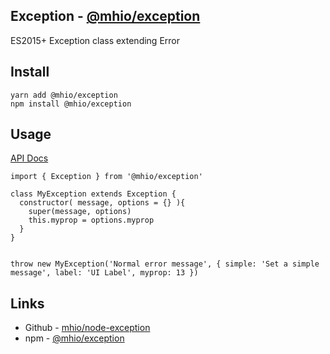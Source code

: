 Exception - [@mhio/exception](http://npmjs.com/package/@mhio/exception)
----------

ES2015+ Exception class extending Error

## Install

```
yarn add @mhio/exception
npm install @mhio/exception
```

## Usage

[API Docs](doc/API.md)

```
import { Exception } from '@mhio/exception'

class MyException extends Exception {
  constructor( message, options = {} ){
    super(message, options)
    this.myprop = options.myprop
  }
}


throw new MyException('Normal error message', { simple: 'Set a simple message', label: 'UI Label', myprop: 13 })
```

## Links

- Github - [mhio/node-exception](https://github.com/mhio/js-exception)
- npm - [@mhio/exception](https://www.npmjs.com/package/@mhio/exception)
